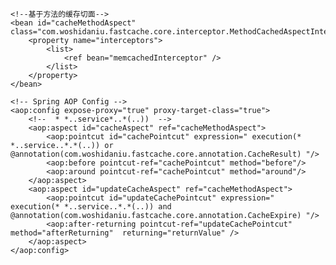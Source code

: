 <?xml version="1.0" encoding="UTF-8"?>
<beans xmlns="http://www.springframework.org/schema/beans"
	xmlns:xsi="http://www.w3.org/2001/XMLSchema-instance" xmlns:context="http://www.springframework.org/schema/context"
	xmlns:aop="http://www.springframework.org/schema/aop" xmlns:tx="http://www.springframework.org/schema/tx"
	xmlns:util="http://www.springframework.org/schema/util" xmlns:security="http://www.springframework.org/schema/security"
	xmlns:mvc="http://www.springframework.org/schema/mvc" xmlns:jpa="http://www.springframework.org/schema/data/jpa"
	xsi:schemalocation="http://www.springframework.org/schema/beans http://www.springframework.org/schema/beans/spring-beans.xsd
        			http://www.springframework.org/schema/context http://www.springframework.org/schema/context/spring-context.xsd
        			 http://www.springframework.org/schema/aop http://www.springframework.org/schema/aop/spring-aop.xsd
                    http://www.springframework.org/schema/tx http://www.springframework.org/schema/tx/spring-tx.xsd
                    http://www.springframework.org/schema/util http://www.springframework.org/schema/util/spring-util.xsd
					http://www.springframework.org/schema/security  http://www.springframework.org/schema/security/spring-security.xsd
       	 			http://www.springframework.org/schema/mvc http://www.springframework.org/schema/mvc/spring-mvc.xsd
       	 			http://www.springframework.org/schema/data/jpa http://www.springframework.org/schema/data/jpa/spring-jpa.xsd"
	default-autowire="byName" default-lazy-init="false">

	<!--基于方法的缓存切面-->
	<bean id="cacheMethodAspect" class="com.woshidaniu.fastcache.core.interceptor.MethodCachedAspectInterceptor">
		<property name="interceptors">
			<list>
		        <ref bean="memcachedInterceptor" />
		    </list>
		</property> 
	</bean>

	<!-- Spring AOP Config -->
	<aop:config expose-proxy="true" proxy-target-class="true">  
        <!--  * *..service*..*(..))  -->
        <aop:aspect id="cacheAspect" ref="cacheMethodAspect">
        	<aop:pointcut id="cachePointcut" expression=" execution(* *..service..*.*(..)) or @annotation(com.woshidaniu.fastcache.core.annotation.CacheResult) "/>
        	<aop:before pointcut-ref="cachePointcut" method="before"/>
        	<aop:around pointcut-ref="cachePointcut" method="around"/>
        </aop:aspect>
        <aop:aspect id="updateCacheAspect" ref="cacheMethodAspect">
        	<aop:pointcut id="updateCachePointcut" expression=" execution(* *..service..*.*(..)) and @annotation(com.woshidaniu.fastcache.core.annotation.CacheExpire) "/>
            <aop:after-returning pointcut-ref="updateCachePointcut" method="afterReturning"  returning="returnValue" /> 
        </aop:aspect>
    </aop:config>
    
</beans>